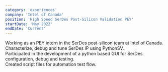 ```yaml
---
category: 'experiences'
company: 'Intel of Canada'
position: 'High Speed SerDes Post-Silicon Validation PEY'
startDate: 'May 2022'
endDate: 'Current'
---
```


Working as an PEY intern in the SerDes post-silicon team at Intel of Canada. </br>
Characterize, debug and tune SerDes IP using PythonSV. </br>
Participated in the development of a python based GUI for SerDes configuration, debug and testing. </br>
Created script files for automation test flow.
